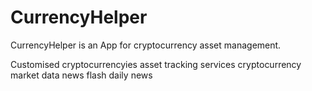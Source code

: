 # CurrencyHelper

CurrencyHelper is an App for cryptocurrency asset management.

Customised cryptocurrencyies asset tracking services
cryptocurrency market data
news flash
daily news



